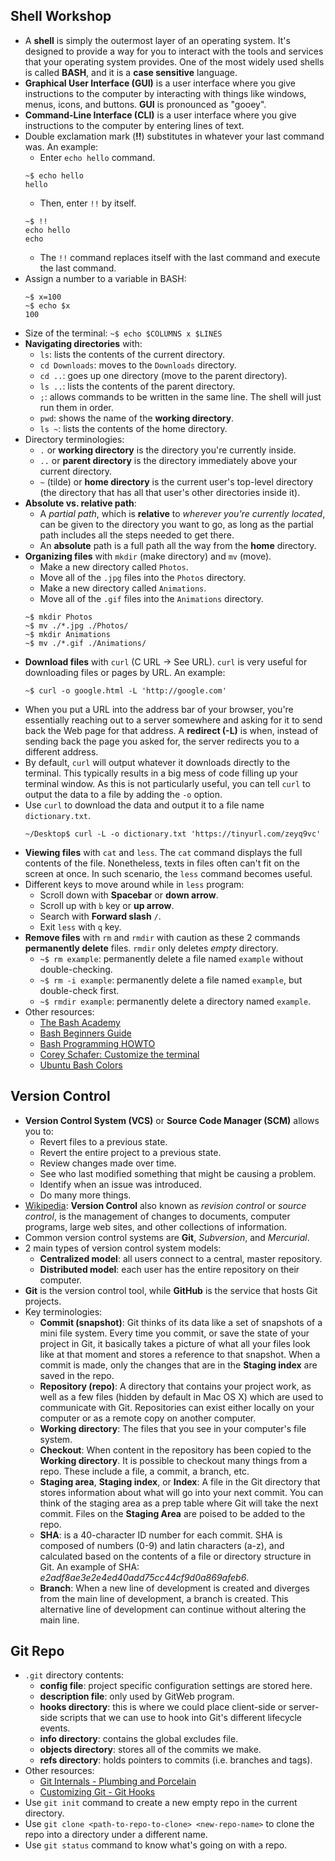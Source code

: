 ## Shell Workshop
- A **shell** is simply the outermost layer of an operating system. It's designed to provide a way for you to interact with the tools and services that your operating system provides. One of the most widely used shells is called **BASH**, and it is a **case sensitive** language.
- **Graphical User Interface (GUI)** is a user interface where you give instructions to the computer by interacting with things like windows, menus, icons, and buttons. **GUI** is pronounced as "gooey".
- **Command-Line Interface (CLI)** is a user interface where you give instructions to the computer by entering lines of text. 
- Double exclamation mark (**!!**) substitutes in whatever your last command was. An example:
  - Enter `echo hello` command.
  ```
  ~$ echo hello
  hello
  ```
  - Then, enter `!!` by itself.
  ```
  ~$ !!
  echo hello
  echo
  ```
  - The `!!` command replaces itself with the last command and execute the last command.
- Assign a number to a variable in BASH: 
  ```
  ~$ x=100
  ~$ echo $x
  100
  ```
- Size of the terminal: `~$ echo $COLUMNS x $LINES`
- **Navigating directories** with:
  - `ls`: lists the contents of the current directory.
  - `cd Downloads`: moves to the `Downloads` directory.
  - `cd ..`: goes up one directory (move to the parent directory).
  - `ls ..`: lists the contents of the parent directory.
  - `;`: allows commands to be written in the same line. The shell will just run them in order.
  - `pwd`: shows the name of the **working directory**.
  - `ls ~`: lists the contents of the home directory.
- Directory terminologies:
  - `.` or **working directory** is the directory you're currently inside.
  - `..` or **parent directory** is the directory immediately above your current directory. 
  - `~` (tilde) or **home directory** is the current user's top-level directory (the directory that has all that user's other directories inside it).
- **Absolute vs. relative path**:
  - A *partial path*, which is **relative** to *wherever you're currently located*, can be given to the directory you want to go, as long as the partial path includes all the steps needed to get there.
  - An **absolute** path is a full path all the way from the **home** directory.
- **Organizing files** with `mkdir` (make directory) and `mv` (move).
  - Make a new directory called `Photos`.
  - Move all of the `.jpg` files into the `Photos` directory.
  - Make a new directory called `Animations`.
  - Move all of the `.gif` files into the `Animations` directory.
  ```
  ~$ mkdir Photos
  ~$ mv ./*.jpg ./Photos/
  ~$ mkdir Animations
  ~$ mv ./*.gif ./Animations/
  ```
- **Download files** with `curl` (C URL → See URL). `curl` is very useful for downloading files or pages by URL. An example: 
  ```
  ~$ curl -o google.html -L 'http://google.com'
  ```
- When you put a URL into the address bar of your browser, you're essentially reaching out to a server somewhere and asking for it to send back the Web page for that address. A **redirect (-L)** is when, instead of sending back the page you asked for, the server redirects you to a different address.
- By default, `curl` will output whatever it downloads directly to the terminal. This typically results in a big mess of code filling up your terminal window. As this is not particularly useful, you can tell `curl` to output the data to a file by adding the `-o` option.
- Use `curl` to download the data and output it to a file name `dictionary.txt`.
  ```
  ~/Desktop$ curl -L -o dictionary.txt 'https://tinyurl.com/zeyq9vc'
  ```
- **Viewing files** with `cat` and `less`. The `cat` command displays the full contents of the file. Nonetheless, texts in files often can't fit on the screen at once. In such scenario, the `less` command becomes useful.
- Different keys to move around while in `less` program:
  - Scroll down with **Spacebar** or **down arrow**.
  - Scroll up with `b` key or **up arrow**.
  - Search with **Forward slash** `/`.
  - Exit `less` with `q` key.
- **Remove files** with `rm` and `rmdir` with caution as these 2 commands **permanently delete** files. `rmdir` only deletes *empty* directory.
  - `~$ rm example`: permanently delete a file named `example` without double-checking.
  - `~$ rm -i example`: permanently delete a file named `example`, but double-check first.
  - `~$ rmdir example`: permanently delete a directory named `example`.
- Other resources:
  - [The Bash Academy](https://www.bash.academy/)
  - [Bash Beginners Guide](http://www.tldp.org/LDP/Bash-Beginners-Guide/html/)
  - [Bash Programming HOWTO](http://tldp.org/HOWTO/Bash-Prog-Intro-HOWTO.html)
  - [Corey Schafer: Customize the terminal](https://www.youtube.com/watch?v=LXgXV7YmSiU)
  - [Ubuntu Bash Colors](https://wiki.ubuntuusers.de/Bash/Prompt/)

## Version Control
- **Version Control System (VCS)** or **Source Code Manager (SCM)** allows you to:
  - Revert files to a previous state.
  - Revert the entire project to a previous state.
  - Review changes made over time.
  - See who last modified something that might be causing a problem.
  - Identify when an issue was introduced.
  - Do many more things.
- [Wikipedia](https://en.wikipedia.org/wiki/Version_control): **Version Control** also known as *revision control* or *source control*, is the management of changes to documents, computer programs, large web sites, and other collections of information.
- Common version control systems are **Git**, *Subversion*, and *Mercurial*.
- 2 main types of version control system models:
  - **Centralized model**: all users connect to a central, master repository.
  - **Distributed model**: each user has the entire repository on their computer.
- **Git** is the version control tool, while **GitHub** is the service that hosts Git projects.
- Key terminologies:
  - **Commit (snapshot)**: Git thinks of its data like a set of snapshots of a mini file system. Every time you commit, or save the state of your project in Git, it basically takes a picture of what all your files look like at that moment and stores a reference to that snapshot. When a commit is made, only the changes that are in the **Staging index** are saved in the repo.
  - **Repository (repo)**: A directory that contains your project work, as well as a few files (hidden by default in Mac OS X) which are used to communicate with Git. Repositories can exist either locally on your computer or as a remote copy on another computer.
  - **Working directory**: The files that you see in your computer's file system. 
  - **Checkout**: When content in the repository has been copied to the **Working directory**. It is possible to checkout many things from a repo. These include a file, a commit, a branch, etc.
  - **Staging area**, **Staging index**, or **Index**: A file in the Git directory that stores information about what will go into your next commit. You can think of the staging area as a prep table where Git will take the next commit. Files on the **Staging Area** are poised to be added to the repo.
  - **SHA**: is a 40-character ID number for each commit. SHA is composed of numbers (0-9) and latin characters (a-z), and calculated based on the contents of a file or directory structure in Git. An example of SHA: *e2adf8ae3e2e4ed40add75cc44cf9d0a869afeb6*.
  - **Branch**: When a new line of development is created and diverges from the main line of development, a branch is created. This alternative line of development can continue without altering the main line.
  
## Git Repo
- `.git` directory contents:
  - **config file**: project specific configuration settings are stored here.
  - **description file**: only used by GitWeb program.
  - **hooks directory**: this is where we could place client-side or server-side scripts that we can use to hook into Git's different lifecycle events.
  - **info directory**: contains the global excludes file.
  - **objects directory**: stores all of the commits we make.
  - **refs directory**: holds pointers to commits (i.e. branches and tags).
- Other resources:
  - [Git Internals - Plumbing and Porcelain](https://git-scm.com/book/en/v2/Git-Internals-Plumbing-and-Porcelain)
  - [Customizing Git - Git Hooks](https://git-scm.com/book/en/v2/Customizing-Git-Git-Hooks)
- Use `git init` command to create a new empty repo in the current directory.
- Use `git clone <path-to-repo-to-clone> <new-repo-name>` to clone the repo into a directory under a different name. 
- Use `git status` command to know what's going on with a repo.
